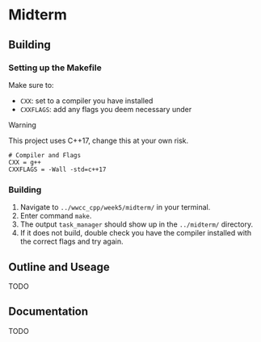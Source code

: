 # Midterm

## Building

### Setting up the Makefile

Make sure to:
 - `CXX`: set to a compiler you have installed
 - `CXXFLAGS`: add any flags you deem necessary under

> [!WARNING] 
> This project uses C++17, change this at your own risk.

```
# Compiler and Flags
CXX = g++
CXXFLAGS = -Wall -std=c++17
```

### Building
1. Navigate to `../wwcc_cpp/week5/midterm/` in your terminal.
2. Enter command `make`.
3. The output `task_manager` should show up in the `../midterm/` directory.
4. If it does not build, double check you have the compiler installed with the correct flags and try again.

## Outline and Useage

TODO

## Documentation

TODO